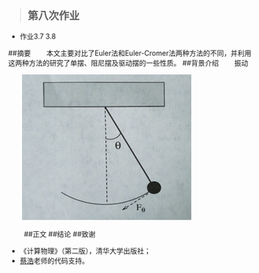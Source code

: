 >## 第八次作业
- 作业3.7 3.8

##摘要
　　本文主要对比了Euler法和Euler-Cromer法两种方法的不同，并利用这两种方法的研究了单摆、阻尼摆及驱动摆的一些性质。
##背景介绍
　　振动

　　![](https://raw.githubusercontent.com/XiaobudianChen/computationalphysics_N2013301020075/master/chapter3/exercise_8/单摆受力分析图.png)

　　
##正文
##结论
##致谢
- 《计算物理》（第二版），清华大学出版社；
- [蔡浩](https://github.com/caihao/computational_physics_whu/tree/master/chapter2)老师的代码支持。
